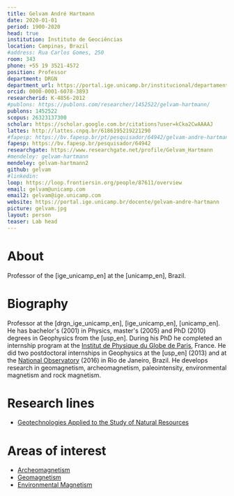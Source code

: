 ```yaml
---
title: Gelvam André Hartmann
date: 2020-01-01
period: 1900-2020
head: true
institution: Instituto de Geociências
location: Campinas, Brazil
#address: Rua Carlos Gomes, 250
room: 343
phone: +55 19 3521-4572
position: Professor
department: DRGN
department_url: https://portal.ige.unicamp.br/institucional/departamentos/dgrn
orcid: 0000-0001-6078-3893
researcherid: K-4856-2012
#publons: https://publons.com/researcher/1452522/gelvam-hartmann/
publons: 1452522
scopus: 26323137300
scholar: https://scholar.google.com.br/citations?user=kCka2CwAAAAJ
lattes: http://lattes.cnpq.br/6186195219221290
#fapesp: https://bv.fapesp.br/pt/pesquisador/64942/gelvam-andre-hartmann/
fapesp: https://bv.fapesp.br/pesquisador/64942
researchgate: https://www.researchgate.net/profile/Gelvam_Hartmann
#mendeley: gelvam-hartmann
mendeley: gelvam-hartmann2
github: gelvam
#linkedin:
loop: https://loop.frontiersin.org/people/87611/overview
email: gelvam@unicamp.com
email2: gelvam@ige.unicamp.com
website: https://portal.ige.unicamp.br/docente/gelvam-andre-hartmann
picture: gelvam.jpg
layout: person
teaser: Lab head
---
```


# About

Professor of the [ige_unicamp_en] at the [unicamp_en], Brazil.

# Biography

Professor at the [drgn_ige_unicamp_en], [ige_unicamp_en], [unicamp_en].
He has bachelor's (2001) in Physics, master's (2005) and PhD (2010) degrees
in Geophysics from the [usp_en].
During his PhD he completed an internship program at the
[Institut de Physique du Globe de Paris](http://www.ipgp.fr/fr), France.
He did two postdoctoral internships in Geophysics at the [usp_en] (2013) and at
the [National Observatory](www.on.br) (2016) in Rio de Janeiro, Brazil.
He develops research in geomagnetism, archeomagnetism, paleointensity,
environmental magnetism and rock magnetism.

<!--
   -Professor doutor no [drgn_ige_unicamp] do [ige_unicamp], [unicamp].
   -Possui graduação em Física (2001), mestrado (2005) e doutorado (2010) em
   -Geofísica pela [usp], com estágio sanduíche durante o doutorado no
   -[Institut de Physique du Globe de Paris](http://www.ipgp.fr/fr).
   -Efetuou dois estágios de pós-doutorado em Geofísica na [usp] (2013) e no
   -[Observatório Nacional](www.on.br) (2016) no Rio de Janeiro, Brasil.
   -Desenvolve pesquisas em geomagnetismo, arqueomagnetismo, paleointensidade,
   -magnetismo ambiental e magnetismo de rochas.
   -->

# Research lines

<!--* [Geotecnologias aplicadas ao estudo dos recursos naturais](https://portal.ige.unicamp.br/linha-de-pesquisa/geotecnologias-aplicadas-ao-estudo-dos-recursos-naturais)-->

* [Geotechnologies Applied to the Study of Natural Resources](https://portal.ige.unicamp.br/en/linha-de-pesquisa/geotechnologies-applied-study-natural-resources)


# Areas of interest

<!--
   -* [Arqueomagnetismo](https://portal.ige.unicamp.br/areas-de-interesse/arqueomagnetismo)
   -* [Geomagnetismo](https://portal.ige.unicamp.br/areas-de-interesse/geomagnetismo)
   -* [Magnetismo Ambiental](https://portal.ige.unicamp.br/areas-de-interesse/magnetismo-ambiental)
   -->

* [Archeomagnetism](https://portal.ige.unicamp.br/en/areas-interest/archeomagnetism)
* [Geomagnetism](https://portal.ige.unicamp.br/en/areas-interest/geomagnetism)
* [Environmental Magnetism](https://portal.ige.unicamp.br/en/areas-interest/environmental-magnetism)

